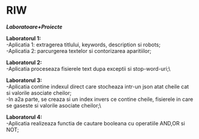 # RIW
***Laboratoare+Proiecte***

**Laboratorul 1:** \
	-Aplicatia 1: extragerea titlului, keywords, description si robots;\
	-Aplicatia 2: parcurgerea textelor si contorizarea aparitiilor;

**Laboratorul 2:**\
	-Aplicatia proceseaza fisierele text dupa exceptii si stop-word-uri;\
	
**Laboratorul 3:**\
	-Aplicatia contine indexul direct care stocheaza intr-un json atat cheile cat si valorile asociate cheilor;\
	-In a2a parte, se creaza si un index invers ce contine cheile, fisierele in care se gaseste si valorile asociate cheilor;\
	
**Laboratorul 4:**\
	-Aplicatia realizeaza functia de cautare booleana cu operatiile AND,OR si NOT;

	
